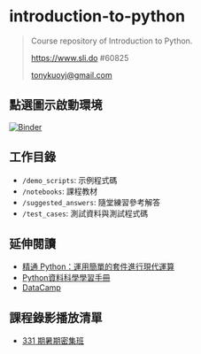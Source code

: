 # introduction-to-python

> Course repository of Introduction to Python.
>
> <https://www.sli.do> #60825 
>
> <tonykuoyj@gmail.com>

## 點選圖示啟動環境

[![Binder](https://mybinder.org/badge_logo.svg)](https://mybinder.org/v2/gh/yaojenkuo/introduction-to-python/master)

## 工作目錄

- `/demo_scripts`: 示例程式碼
- `/notebooks`: 課程教材
- `/suggested_answers`: 隨堂練習參考解答
- `/test_cases`: 測試資料與測試程式碼

## 延伸閱讀

- [精通 Python：運用簡單的套件進行現代運算](https://www.books.com.tw/products/0010690075)
- [Python資料科學學習手冊](https://www.books.com.tw/products/0010774364)
- [DataCamp](https://www.datacamp.com?tap_a=5644-dce66f&tap_s=194899-1fb421&utm_medium=affiliate&utm_source=tonykuo)

## 課程錄影播放清單

- [331 期暑期密集班]()
